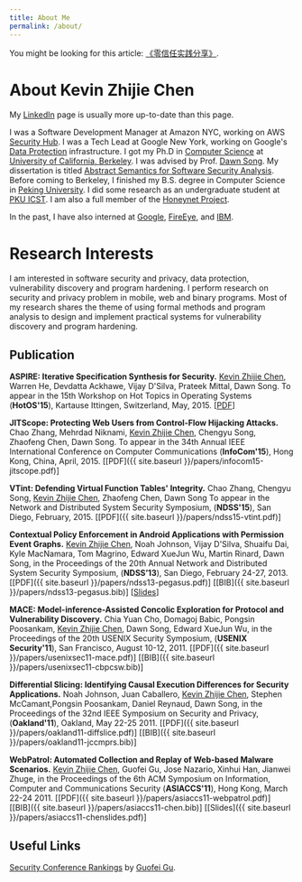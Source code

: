 ```yaml
---
title: About Me
permalink: /about/
---
```


You might be looking for this article: [《零信任实践分享》](/j/ztcn/).

# About Kevin Zhijie Chen

My [LinkedIn](https://www.linkedin.com/in/kevinchn) page is usually
more up-to-date than this page. 

I was a Software Development Manager at Amazon NYC, working on AWS [Security Hub](https://aws.amazon.com/security-hub/).
I was a Tech Lead at Google New York, working on
Google's [Data Protection](https://cloud.google.com/security/binary-authorization-for-borg) infrastructure.
I got my Ph.D in [Computer Science](https://www.cs.berkeley.edu/)
at [University of California, Berkeley](https://www.berkeley.edu/). I
was advised by
Prof. [Dawn Song](https://www.cs.berkeley.edu/~dawnsong/). My
dissertation is
titled
[Abstract Semantics for Software Security Analysis](http://www.eecs.berkeley.edu/Pubs/TechRpts/2015/EECS-2015-210.html). Before
coming to Berkeley, I finished my B.S. degree in Computer Science
in [Peking University](http://www.pku.edu.cn/). I did some research as
an undergraduate student at [PKU ICST](http://www.icst.pku.edu.cn/). I
am also a full member of
the [Honeynet Project](https://honeynet.org/).

In the past, I have also interned
at
[Google](https://developers.google.com/caja/),
[FireEye](http://www.fireeye.com/products-and-solutions/mobile-security.html),
and
[IBM](http://researcher.watson.ibm.com/researcher/view_group.php?id=2720).


# Research Interests

I am interested in software security and privacy, data protection,
vulnerability discovery and program hardening.  I perform research on
security and privacy problem in mobile, web and binary programs. Most
of my research shares the theme of using formal methods and program
analysis to design and implement practical systems for vulnerability
discovery and program hardening.

## Publication

**ASPIRE: Iterative Specification Synthesis for Security.** <u>Kevin
Zhijie Chen</u>, Warren He, Devdatta Ackhawe, Vijay D'Silva, Prateek
Mittal, Dawn Song.  To appear in the 15th Workshop on Hot Topics in
Operating Systems (**HotOS'15**), Kartause Ittingen, Switzerland,
May, 2015.  [<a href="{{ site.baseurl
}}/papers/hotos15-aspire.pdf">PDF</a>]


**JITScope: Protecting Web Users from Control-Flow Hijacking
Attacks.** Chao Zhang, Mehrdad Niknami, <u>Kevin Zhijie Chen</u>,
Chengyu Song, Zhaofeng Chen, Dawn Song. To appear in the 34th Annual
IEEE International Conference on Computer Communications
(**InfoCom'15**), Hong Kong, China,
April, 2015. [[PDF]({{ site.baseurl }}/papers/infocom15-jitscope.pdf)]


**VTint: Defending Virtual Function Tables' Integrity.** Chao Zhang,
Chengyu Song, <u>Kevin Zhijie Chen</u>, Zhaofeng Chen, Dawn Song To
appear in the Network and Distributed System Security Symposium,
(**NDSS'15**), San Diego,
February, 2015.  [[PDF]({{ site.baseurl }}/papers/ndss15-vtint.pdf)]

**Contextual Policy Enforcement in Android Applications with
Permission Event Graphs.** <u>Kevin Zhijie Chen</u>, Noah Johnson,
Vijay D'Silva, Shuaifu Dai, Kyle MacNamara, Tom Magrino, Edward XueJun
Wu, Martin Rinard, Dawn Song, in the Proceedings of the 20th Annual
Network and Distributed System Security Symposium, (**NDSS’13**), San
Diego, February
24-27, 2013.
[[PDF]({{ site.baseurl }}/papers/ndss13-pegasus.pdf)]
[[BIB]({{ site.baseurl }}/papers/ndss13-pegasus.bib)]
[[Slides](https://docs.google.com/presentation/d/1vqYqEm7D91KqvymTfL4WF_C-q6axqzsDjUKo4ap8-Is/edit?usp=sharing)]

**MACE: Model-inference-Assisted Concolic Exploration for Protocol and
Vulnerability Discovery.** Chia Yuan Cho, Domagoj Babic, Pongsin
Poosankam, <u>Kevin Zhijie Chen</u>, Dawn Song, Edward XueJun Wu, in
the Proceedings of the 20th USENIX Security Symposium, (**USENIX
Security'11**), San Francisco, August
10-12, 2011.
[[PDF]({{ site.baseurl }}/papers/usenixsec11-mace.pdf)]
[[BIB]({{ site.baseurl }}/papers/usenixsec11-cbpcsw.bib)]

**Differential Slicing: Identifying Causal Execution Differences for
Security Applications.** Noah Johnson, Juan Caballero, <u>Kevin Zhijie
Chen</u>, Stephen McCamant,Pongsin Poosankam, Daniel Reynaud, Dawn
Song, in the Proceedings of the 32nd IEEE Symposium on Security and
Privacy, (**Oakland'11**), Oakland, May
22-25 2011.
[[PDF]({{ site.baseurl }}/papers/oakland11-diffslice.pdf)]
[[BIB]({{ site.baseurl }}/papers/oakland11-jccmprs.bib)]

**WebPatrol: Automated Collection and Replay of Web-based Malware
Scenarios.** <u>Kevin Zhijie Chen</u>, Guofei Gu, Jose Nazario, Xinhui
Han, Jianwei Zhuge, in the Proceedings of the 6th ACM Symposium on
Information, Computer and Communications Security (**ASIACCS'11**),
Hong Kong, March 22-24 2011.
[[PDF]({{ site.baseurl }}/papers/asiaccs11-webpatrol.pdf)]
[[BIB]({{ site.baseurl }}/papers/asiaccs11-chen.bib)]
[[Slides]({{ site.baseurl }}/papers/asiaccs11-chenslides.pdf)]

## Useful Links

[Security Conference Rankings]("http://faculty.cs.tamu.edu/guofei/sec_conf_stat.htm) by
[Guofei Gu](http://faculty.cs.tamu.edu/guofei/).
